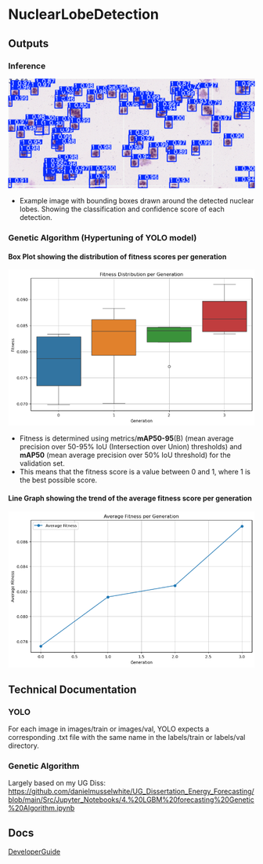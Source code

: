 # NuclearLobeDetection

## Outputs

### Inference

![Inference](inferenceImages/ToBeReplaced_annotated.png)

- Example image with bounding boxes drawn around the detected nuclear lobes. Showing the classification and confidence score of each detection.

### Genetic Algorithm (Hypertuning of YOLO model)

#### Box Plot showing the distribution of fitness scores per generation

![FitnessDistributionPerGeneration](FitnessDistributionPerGeneration.png)

- Fitness is determined using metrics/**mAP50-95**(B) (mean average precision over 50-95% IoU (Intersection over Union) thresholds) and **mAP50** (mean average precision over 50% IoU threshold) for the validation set.
- This means that the fitness score is a value between 0 and 1, where 1 is the best possible score.

#### Line Graph showing the trend of the average fitness score per generation

![AverageFitnessPerGeneration](AverageFitnessPerGeneration.png)

## Technical Documentation

### YOLO

For each image in images/train or images/val, YOLO expects a corresponding .txt file with the same name in the labels/train or labels/val directory.

### Genetic Algorithm

Largely based on my UG Diss: https://github.com/danielmusselwhite/UG_Dissertation_Energy_Forecasting/blob/main/Src/Jupyter_Notebooks/4.%20LGBM%20forecasting%20Genetic%20Algorithm.ipynb


## Docs

[DeveloperGuide](docs/DeveloperGuide.md)